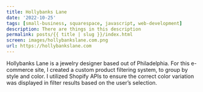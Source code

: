 ```yaml
---
title: Hollybanks Lane
date: '2022-10-25'
tags: [small-business, squarespace, javascript, web-development]
description: There are things in this description
permalink: posts/{{ title | slug }}/index.html
screen: images/hollybankslane.com.png
url: https://hollybankslane.com
---
```

Hollybanks Lane is a jewelry designer based out of Philadelphia. For this e-commerce site, I created a custom product filtering system, to group by style and color. I utilized Shopify APIs to ensure the correct color variation was displayed in filter results based on the user’s selection. 